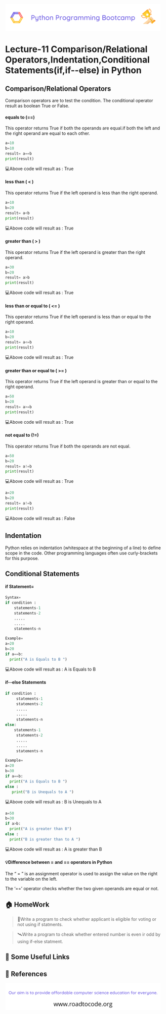 <!-- HEADER -->
<p align="center">
  <img  src="./../assets/header.png" />
</p>

# Lecture-11 Comparison/Relational Operators,Indentation,Conditional Statements(if,if--else) in Python

## Comparison/Relational Operators

Comparison operators are to test the condition. The conditional operator result as boolean True or False.

 #### equals to (==)

This operator returns True if both the operands are equal.if both the left and the right operand are equal to each other.
```python
a=10
b=10
result= a==b
print(result)
```
💻Above code will result as : True  

#### less than ( < )

This operator returns True if the left operand is less than the right operand.

```python
a=10
b=20
result= a<b
print(result)
```
💻Above code will result as : True  

#### greater than ( > )

This operator returns True if the left operand is greater than the right operand.
```python 
a=30
b=20
result= a>b
print(result)
```
💻Above code will result as : True  

#### less than or equal to ( <= )

This operator returns True if the left operand is less than or equal to the right operand.
```python
a=10
b=20
result= a<=b
print(result)
```
💻Above code will result as : True  

#### greater than or equal to ( >= )

This operator returns True if the left operand is greater than or equal to the right operand.
```python
a=50
b=20
result= a>=b
print(result)
```
💻Above code will result as : True 

#### not equal to (!=)

This operator returns True if both the operands are not equal.
```python
a=50
b=20
result= a!=b
print(result)
```
💻Above code will result as : True 

```python
a=20
b=20
result= a!=b
print(result)
```
💻Above code will result as : False

## Indentation

Python relies on indentation (whitespace at the beginning of a line) to define scope in the code. Other programming languages often use curly-brackets for this purpose.

## Conditional Statements

#### if Statement=
 ```python
 Syntax=
 if condition :
     statements-1
     statements-2
     .....
     .....
     statements-n
```
```python
Example=
a=20
b=20
if a==b:
  print("A is Equals to B ")
```
💻Above code will result as : A is Equals to B

#### if--else Statements
```python
if condition :
     statements-1
     statements-2
     .....
     .....
     statements-n
else:
    statements-1
     statements-2
     .....
     .....
     statements-n
```
```python
Example=
a=20
b=30
if a==b:
  print("A is Equals to B ")
else :
   print("B is Unequals to A ")
```
💻Above code will result as : B is Unequals to A

```python
a=50
b=30
if a>b:
  print("A is greater than B")
else :
  print("B is greater than to A ")
```
💻Above code will result as : A is greater than B


#### 💡Difference between = and == operators in Python

The “ = ” is an assignment operator is used to assign the value on the right to the variable on the left. 

The ‘==’ operator checks whether the two given operands are equal or not.

## 🏠 HomeWork
>🚁Write a program to check whether applicant is eligible for voting or not using if statments.


>🛰️Write a program to cheak whether entered number is even ir odd by using if-else statment.

## 🔗 Some Useful Links

## 📖 References

<!-- FOOTER -->
<p align="center">
  <img  src="./../assets/footer.png" />
</p>  